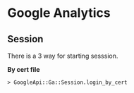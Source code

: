 # Google Analytics

## Session

There is a 3 way for starting sesssion.

**By cert file**

    > GoogleApi::Ga::Session.login_by_cert